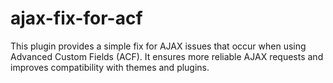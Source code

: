 # ajax-fix-for-acf
This plugin provides a simple fix for AJAX issues that occur when using Advanced Custom Fields (ACF). It ensures more reliable AJAX requests and improves compatibility with themes and plugins.
